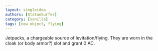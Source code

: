 ```yaml
---
layout: singleidea
authors: [StatueSurfer]
category: [vanilla]
tags: [new object, flying]
---
```

Jetpacks, a chargeable source of levitation/flying. They are worn in the cloak (or body armor?) slot and grant 0 AC.
